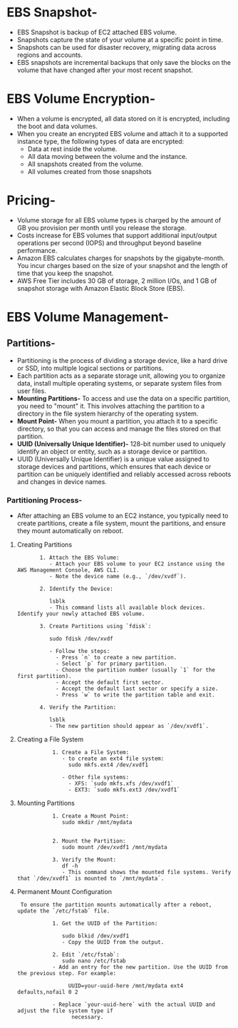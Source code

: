 # EBS Snapshot-
- EBS Snapshot is backup of EC2 attached EBS volume.
- Snapshots capture the state of your volume at a specific point in time.
- Snapshots can be used for disaster recovery, migrating data across regions and accounts.
- EBS snapshots are incremental backups that only save the blocks on the volume that have changed after your most recent snapshot.

# EBS Volume Encryption-
- When a volume is encrypted, all data stored on it is encrypted, including the boot and data volumes.
- When you create an encrypted EBS volume and attach it to a supported instance type, the following types of data are encrypted:
   - Data at rest inside the volume.
   - All data moving between the volume and the instance.
   - All snapshots created from the volume.
   - All volumes created from those snapshots
 # Pricing-
 - Volume storage for all EBS volume types is charged by the amount of GB you provision per month until you release the storage.
 - Costs increase for EBS volumes that support additional input/output operations per second (IOPS) and throughput beyond baseline performance.
 - Amazon EBS calculates charges for snapshots by the gigabyte-month. You incur charges based on the size of your snapshot and the length of time that you keep the snapshot.
 - AWS Free Tier includes 30 GB of storage, 2 million I/Os, and 1 GB of snapshot storage with Amazon Elastic Block Store (EBS).
  
# EBS Volume Management-

## Partitions-
- Partitioning is the process of dividing a storage device, like a hard drive or SSD, into multiple logical sections or partitions.
- Each partition acts as a separate storage unit, allowing you to organize data, install multiple operating systems, or separate system files from user files.
- **Mounting Partitions-** To access and use the data on a specific partition, you need to "mount" it. This involves attaching the partition to a directory in the file system hierarchy of the operating system.
- **Mount Point-** When you mount a partition, you attach it to a specific directory, so that you can access and manage the files stored on that partition.
- **UUID (Universally Unique Identifier)-** 128-bit number used to uniquely identify an object or entity, such as a storage device or partition.
- UUID (Universally Unique Identifier) is a unique value assigned to storage devices and partitions, which ensures that each device or partition can be uniquely identified and reliably accessed across reboots and changes in device names.

### Partitioning Process-
- After attaching an EBS volume to an EC2 instance, you typically need to create partitions, create a file system, mount the partitions, and ensure they mount automatically on reboot. 

1. Creating Partitions

              1. Attach the EBS Volume:
                 - Attach your EBS volume to your EC2 instance using the AWS Management Console, AWS CLI.
                 - Note the device name (e.g., `/dev/xvdf`).
              
              2. Identify the Device:
               
                 lsblk
                 - This command lists all available block devices. Identify your newly attached EBS volume.
              
              3. Create Partitions using `fdisk`:
               
                 sudo fdisk /dev/xvdf
               
                 - Follow the steps:
                   - Press `n` to create a new partition.
                   - Select `p` for primary partition.
                   - Choose the partition number (usually `1` for the first partition).
                   - Accept the default first sector.
                   - Accept the default last sector or specify a size.
                   - Press `w` to write the partition table and exit.
              
              4. Verify the Partition:
              
                 lsblk
                 - The new partition should appear as `/dev/xvdf1`.


2. Creating a File System

                  1. Create a File System:
                     - to create an ext4 file system:
                       sudo mkfs.ext4 /dev/xvdf1
                      
                     - Other file systems:
                       - XFS: `sudo mkfs.xfs /dev/xvdf1`
                       - EXT3: `sudo mkfs.ext3 /dev/xvdf1`

3. Mounting Partitions

                  1. Create a Mount Point:
                     sudo mkdir /mnt/mydata
                  
                  
                  2. Mount the Partition:
                     sudo mount /dev/xvdf1 /mnt/mydata
                  
                  3. Verify the Mount:
                     df -h
                     - This command shows the mounted file systems. Verify that `/dev/xvdf1` is mounted to `/mnt/mydata`.

4. Permanent Mount Configuration
   
        To ensure the partition mounts automatically after a reboot, update the `/etc/fstab` file.

                  1. Get the UUID of the Partition:
                   
                     sudo blkid /dev/xvdf1
                     - Copy the UUID from the output.
                  
                  2. Edit `/etc/fstab`:
                     sudo nano /etc/fstab
                  - Add an entry for the new partition. Use the UUID from the previous step. For example:
                    
                       UUID=your-uuid-here /mnt/mydata ext4 defaults,nofail 0 2
                      
                  - Replace `your-uuid-here` with the actual UUID and adjust the file system type if 
                        necessary.








